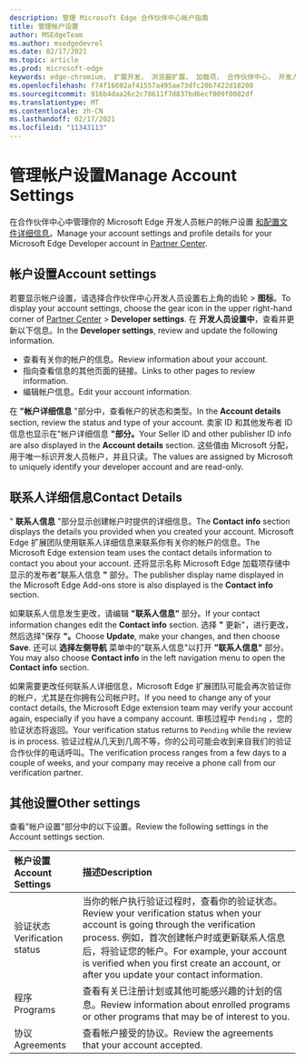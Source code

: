 ```yaml
---
description: 管理 Microsoft Edge 合作伙伴中心帐户指南
title: 管理帐户设置
author: MSEdgeTeam
ms.author: msedgedevrel
ms.date: 02/17/2021
ms.topic: article
ms.prod: microsoft-edge
keywords: edge-chromium， 扩展开发， 浏览器扩展， 加载项， 合作伙伴中心， 开发人员
ms.openlocfilehash: f74f16692af41557a495ae73dfc20b7422d18208
ms.sourcegitcommit: 916b4daa26c2c78611f7d837bd6ecf009f0082df
ms.translationtype: MT
ms.contentlocale: zh-CN
ms.lasthandoff: 02/17/2021
ms.locfileid: "11343113"
---
```

# <span data-ttu-id="2fbb3-104">管理帐户设置</span><span class="sxs-lookup"><span data-stu-id="2fbb3-104">Manage Account Settings</span></span>  

<span data-ttu-id="2fbb3-105">在合作伙伴中心中管理你的 Microsoft Edge 开发人员帐户的帐户设置 [和配置文件详细信息][MicrosoftPartnerCenter]。</span><span class="sxs-lookup"><span data-stu-id="2fbb3-105">Manage your account settings and profile details for your Microsoft Edge Developer account in [Partner Center][MicrosoftPartnerCenter].</span></span>  

## <span data-ttu-id="2fbb3-106">帐户设置</span><span class="sxs-lookup"><span data-stu-id="2fbb3-106">Account settings</span></span>  

<span data-ttu-id="2fbb3-107">若要显示帐户设置，请选择合作伙伴中心开发人员设置右上角的齿轮[][MicrosoftPartnerCenter]  >  **图标**。</span><span class="sxs-lookup"><span data-stu-id="2fbb3-107">To display your account settings, choose the gear icon in the upper right-hand corner of [Partner Center][MicrosoftPartnerCenter] > **Developer settings**.</span></span>  <span data-ttu-id="2fbb3-108">在 **开发人员设置中**，查看并更新以下信息。</span><span class="sxs-lookup"><span data-stu-id="2fbb3-108">In the **Developer settings**, review and update the following information.</span></span>  

*   <span data-ttu-id="2fbb3-109">查看有关你的帐户的信息。</span><span class="sxs-lookup"><span data-stu-id="2fbb3-109">Review information about your account.</span></span>  
*   <span data-ttu-id="2fbb3-110">指向查看信息的其他页面的链接。</span><span class="sxs-lookup"><span data-stu-id="2fbb3-110">Links to other pages to review information.</span></span>  
*   <span data-ttu-id="2fbb3-111">编辑帐户信息。</span><span class="sxs-lookup"><span data-stu-id="2fbb3-111">Edit your account information.</span></span>  
    
<span data-ttu-id="2fbb3-112">在 **"帐户详细信息** "部分中，查看帐户的状态和类型。</span><span class="sxs-lookup"><span data-stu-id="2fbb3-112">In the **Account details** section, review the status and type of your account.</span></span>  <span data-ttu-id="2fbb3-113">卖家 ID 和其他发布者 ID 信息也显示在"帐户详细信息 **"部分。**</span><span class="sxs-lookup"><span data-stu-id="2fbb3-113">Your Seller ID and other publisher ID info are also displayed in the **Account details** section.</span></span>  <span data-ttu-id="2fbb3-114">这些值由 Microsoft 分配，用于唯一标识开发人员帐户，并且只读。</span><span class="sxs-lookup"><span data-stu-id="2fbb3-114">The values are assigned by Microsoft to uniquely identify your developer account and are read-only.</span></span>  

## <span data-ttu-id="2fbb3-115">联系人详细信息</span><span class="sxs-lookup"><span data-stu-id="2fbb3-115">Contact Details</span></span>  

<span data-ttu-id="2fbb3-116">" **联系人信息** "部分显示创建帐户时提供的详细信息。</span><span class="sxs-lookup"><span data-stu-id="2fbb3-116">The **Contact info** section displays the details you provided when you created your account.</span></span>  <span data-ttu-id="2fbb3-117">Microsoft Edge 扩展团队使用联系人详细信息来联系你有关你的帐户的信息。</span><span class="sxs-lookup"><span data-stu-id="2fbb3-117">The Microsoft Edge extension team uses the contact details information to contact you about your account.</span></span>  <span data-ttu-id="2fbb3-118">还将显示名称 Microsoft Edge 加载项存储中显示的发布者"联系人信息 **"** 部分。</span><span class="sxs-lookup"><span data-stu-id="2fbb3-118">The publisher display name displayed in the Microsoft Edge Add-ons store is also displayed is the **Contact info** section.</span></span>  
  
<span data-ttu-id="2fbb3-119">如果联系人信息发生更改，请编辑 **"联系人信息"** 部分。</span><span class="sxs-lookup"><span data-stu-id="2fbb3-119">If your contact information changes edit the **Contact info** section.</span></span>  <span data-ttu-id="2fbb3-120">选择 **"** 更新"，进行更改，然后选择"保存 **"。**</span><span class="sxs-lookup"><span data-stu-id="2fbb3-120">Choose **Update**, make your changes, and then choose **Save**.</span></span>  <span data-ttu-id="2fbb3-121">还可以 **选择左侧导航** 菜单中的"联系人信息"以打开 **"联系人信息"** 部分。</span><span class="sxs-lookup"><span data-stu-id="2fbb3-121">You may also choose **Contact info** in the left navigation menu to open the **Contact info** section.</span></span>  

<span data-ttu-id="2fbb3-122">如果需要更改任何联系人详细信息，Microsoft Edge 扩展团队可能会再次验证你的帐户，尤其是在你拥有公司帐户时。</span><span class="sxs-lookup"><span data-stu-id="2fbb3-122">If you need to change any of your contact details, the Microsoft Edge extension team may verify your account again, especially if you have a company account.</span></span>  <span data-ttu-id="2fbb3-123">审核过程中 `Pending` ，您的验证状态将返回。</span><span class="sxs-lookup"><span data-stu-id="2fbb3-123">Your verification status returns to `Pending` while the review is in process.</span></span>  <span data-ttu-id="2fbb3-124">验证过程从几天到几周不等，你的公司可能会收到来自我们的验证合作伙伴的电话呼叫。</span><span class="sxs-lookup"><span data-stu-id="2fbb3-124">The verification process ranges from a few days to a couple of weeks, and your company may receive a phone call from our verification partner.</span></span>  

## <span data-ttu-id="2fbb3-125">其他设置</span><span class="sxs-lookup"><span data-stu-id="2fbb3-125">Other settings</span></span>  

<span data-ttu-id="2fbb3-126">查看"帐户设置"部分中的以下设置。</span><span class="sxs-lookup"><span data-stu-id="2fbb3-126">Review the following settings in the Account settings section.</span></span>  

| <span data-ttu-id="2fbb3-127">帐户设置</span><span class="sxs-lookup"><span data-stu-id="2fbb3-127">Account Settings</span></span> | <span data-ttu-id="2fbb3-128">描述</span><span class="sxs-lookup"><span data-stu-id="2fbb3-128">Description</span></span> |  
|:--- |:--- |  
| <span data-ttu-id="2fbb3-129">验证状态</span><span class="sxs-lookup"><span data-stu-id="2fbb3-129">Verification status</span></span> | <span data-ttu-id="2fbb3-130">当你的帐户执行验证过程时，查看你的验证状态。</span><span class="sxs-lookup"><span data-stu-id="2fbb3-130">Review your verification status when your account is going through the verification process.</span></span>  <span data-ttu-id="2fbb3-131">例如，首次创建帐户时或更新联系人信息后，将验证您的帐户。</span><span class="sxs-lookup"><span data-stu-id="2fbb3-131">For example, your account is verified when you first create an account, or after you update your contact information.</span></span>  |  
| <span data-ttu-id="2fbb3-132">程序</span><span class="sxs-lookup"><span data-stu-id="2fbb3-132">Programs</span></span> | <span data-ttu-id="2fbb3-133">查看有关已注册计划或其他可能感兴趣的计划的信息。</span><span class="sxs-lookup"><span data-stu-id="2fbb3-133">Review information about enrolled programs or other programs that may be of interest to you.</span></span>  
| <span data-ttu-id="2fbb3-134">协议</span><span class="sxs-lookup"><span data-stu-id="2fbb3-134">Agreements</span></span> | <span data-ttu-id="2fbb3-135">查看帐户接受的协议。</span><span class="sxs-lookup"><span data-stu-id="2fbb3-135">Review the agreements that your account accepted.</span></span>  |  

<!-- links -->  

[MicrosoftPartnerCenter]: https://partner.microsoft.com/dashboard/microsoftedge/public/login?ref=dd "合作伙伴中心"  
